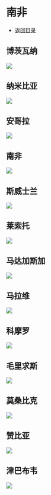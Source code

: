 # 南非
+ [返回目录](../README.md)
## 博茨瓦纳
![](博茨瓦纳.jfif)
## 纳米比亚
![](纳米比亚.jfif)
## 安哥拉
![](安哥拉.jfif)
## 南非
![](南非.jfif)
## 斯威士兰
![](斯威士兰.jfif)
## 莱索托
![](莱索托.jfif)
## 马达加斯加
![](马达加斯加.jfif)
## 马拉维
![](马拉维.jfif)
## 科摩罗
![](科摩罗.jfif)
## 毛里求斯
![](毛里求斯.jfif)
## 莫桑比克
![](莫桑比克.jfif)
## 赞比亚
![](赞比亚.jfif)
## 津巴布韦
![](津巴布韦.jfif)